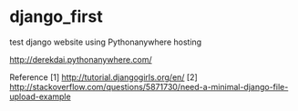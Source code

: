 # django_first

test django website using Pythonanywhere hosting

http://derekdai.pythonanywhere.com/


Reference
[1] http://tutorial.djangogirls.org/en/
[2] http://stackoverflow.com/questions/5871730/need-a-minimal-django-file-upload-example
